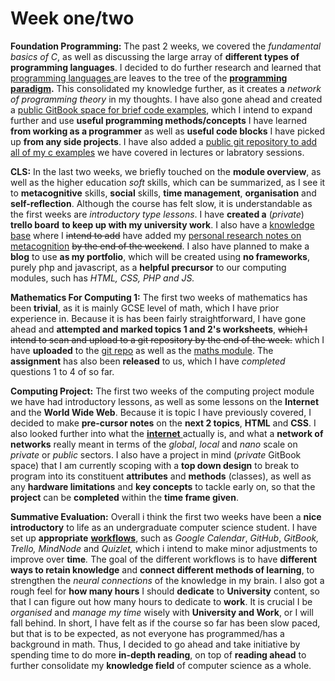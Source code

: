 # Week one/two

**Foundation Programming:** The past 2 weeks, we covered the _fundamental basics of C_, as well as discussing the large array of **different types of programming languages**. I decided to do further research and learned that [programming languages ](../../foundation-programming/types-and-range-of-programming-languages.md#range-of-programming-languages)are leaves to the tree of the [**programming paradigm**](../../foundation-programming/types-and-range-of-programming-languages.md#types-of-programming-languages)**.** This consolidated my knowledge further, as it creates a _network of programming theory_ in my thoughts. I have also gone ahead and created a [public GitBook space for brief code examples](https://adnantech.gitbook.io/code/), which I intend to expand further and use **useful programming methods/concepts** I have learned **from working as a programmer** as well as **useful code blocks** I have picked up **from any side projects**. I have also added a [public git repository to add all of my c examples](https://github.com/AdnanTech/UniversityOfSussex) we have covered in lectures or labratory sessions.

**CLS:** In the last two weeks, we briefly touched on the **module overview**, as well as the higher education _soft_ skills, which can be summarized, as I see it to **metacognitive** skills, **social** skills, **time management**, **organisation** and **self-reflection**. Although the course has felt slow, it is understandable as the first weeks are _introductory type lessons_. I have **created a** \(_private_\) **trello board** **to keep up with my university work**. I also have a [knowledge base](https://adnantech.gitbook.io/wiki/) where I ~~intend to add~~ have added my [personal research notes on metacognition](https://adnantech.gitbook.io/wiki/neuroscience/metacognition) ~~by the end of the weekend~~. I also have planned to make a **blog** to use **as my portfolio**, which will be created using **no frameworks**, purely php and javascript, as a **helpful precursor** to our computing modules, such has _HTML, CSS, PHP and JS._

**Mathematics For Computing 1:** The first two weeks of mathematics has been **trivial**, as it is mainly GCSE level of math, which I have prior experience in. Because it is has been fairly straightforward, I have gone ahead and **attempted and marked topics 1 and 2's worksheets**, ~~which I intend to scan and upload to a git repository by the end of the week.~~ which I have **uploaded** to the [git repo](https://github.com/AdnanTech/maths-for-computing-worksheets) as well as the [maths module](../../mathematics-for-computing-1/). The **assignment** has also been **released** to us, which I have _completed_ questions 1 to 4 of so far.

**Computing Project:** The first two weeks of the computing project module we have had introductory lessons, as well as some lessons on the **Internet** and the **World Wide Web**. Because it is topic I have previously covered, I decided to make **pre-cursor notes** on the **next 2 topics**, **HTML** and **CSS**. I also looked further into what the [**internet** ](../../computing-project/introduction-to-the-internet-and-world-wide-web.md#the-internet)actually is, and what a **network of networks** really meant in terms of the _global_, _local_ and _nano_ scale on _private_ or _public_ sectors. I also have a project in mind \(_private_ GitBook space\) that I am currently scoping with a **top down design** to break to program into its constituent **attributes** and **methods** \(classes\), as well as any **hardware limitations** and **key concepts** to tackle early on, so that the **project** can be **completed** within the **time frame given**.

**Summative Evaluation:** Overall i think the first two weeks have been a **nice introductory** to life as an undergraduate computer science student. I have set up **appropriate** [**workflows**](../../../../../workflow.md), such as _Google Calendar_, _GitHub_, _GitBook, Trello, MindNode_ and _Quizlet,_ which i intend to make minor adjustments to improve over **time**_._ The goal of the different workflows is to have **different ways to retain knowledge** and **connect different methods of learning**, to strengthen the _neural connections_ of the knowledge in my brain. I also got a rough feel for **how many hours** I should **dedicate** to **University** content, so that I can figure out how many hours to dedicate to **work**. It is crucial I be _organised_ and _manage my time_ wisely with **University and Work**, or I will fall behind. In short, I have felt as if the course so far has been slow paced, but that is to be expected, as not everyone has programmed/has a background in math. Thus, I decided to go ahead and take initiative by spending time to do more **in-depth reading**, on top of **reading ahead** to further consolidate my **knowledge field** of computer science as a whole.

